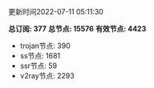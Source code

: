 更新时间2022-07-11 05:11:30

**总订阅: 377**
**总节点: 15576**
**有效节点: 4423**
- trojan节点: 390
- ss节点: 1681
- ssr节点: 59
- v2ray节点: 2293
